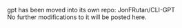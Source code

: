 gpt has been moved into its own repo: JonFRutan/CLI-GPT  
No further modifications to it will be posted here.
